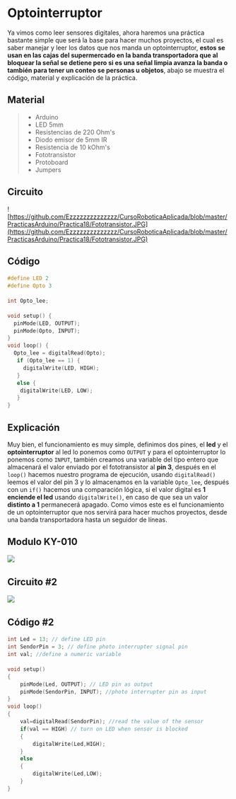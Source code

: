# Optointerruptor

Ya vimos como leer sensores digitales, ahora haremos una práctica bastante simple que será la base para hacer muchos proyectos, el cual es saber manejar y leer los datos que nos manda un optointerruptor, **estos se usan en las cajas del supermercado en la banda transportadora que al bloquear la señal se detiene pero si es una señal limpia avanza la banda o también para tener un conteo se personas u objetos**, abajo se muestra el código, material y explicación de la práctica.

## Material 
> - Arduino
> - LED 5mm 
> - Resistencias de 220 Ohm's
> - Diodo emisor de 5mm IR
> - Resistencia de 10 kOhm's
> - Fototransistor 
> - Protoboard
> - Jumpers

## Circuito
![https://github.com/Ezzzzzzzzzzzzzz/CursoRoboticaAplicada/blob/master/PracticasArduino/Practica18/Fototransistor.JPG](https://github.com/Ezzzzzzzzzzzzzz/CursoRoboticaAplicada/blob/master/PracticasArduino/Practica18/Fototransistor.JPG)

## Código
```c
#define LED 2
#define Opto 3

int Opto_lee;

void setup() {
  pinMode(LED, OUTPUT);
  pinMode(Opto, INPUT);
}
void loop() {
  Opto_lee = digitalRead(Opto);
   if (Opto_lee == 1) {
     digitalWrite(LED, HIGH);
   } 
   else {
    digitalWrite(LED, LOW);
   }
}
```

## Explicación
Muy bien, el funcionamiento es muy simple, definimos dos pines, el **led** y el **optointerruptor** al led lo ponemos como ``OUTPUT`` y para el optointerruptor lo ponemos como ``INPUT``, también creamos una variable del tipo entero que almacenará el valor enviado por el fototransistor al **pin 3**, después en el ``loop()`` hacemos nuestro programa de ejecución, usando ``digitalRead()`` leemos el valor del pin 3 y lo almacenamos en la variable ``Opto_lee``, después con un ``if()`` hacemos una comparación lógica, si el valor digital es **1 enciende el led** usando ``digitalWrite()``, en caso de que sea un valor **distinto a 1** permanecerá apagado. Como vimos este es el funcionamiento de un optointerruptor que nos servirá para hacer muchos proyectos, desde una banda transportadora hasta un seguidor de líneas.

## Modulo KY-010

![](https://sc02.alicdn.com/kf/HTB11MnjXyzxK1RkSnaVq6xn9VXaY/231849537/HTB11MnjXyzxK1RkSnaVq6xn9VXaY.jpg)

## Circuito #2
![](https://steps2make.com/wp-content/uploads/2017/09/Arduino_KY-010_Photo_interrupter_module_connections.png)

## Código #2

```c
int Led = 13; // define LED pin
int SendorPin = 3; // define photo interrupter signal pin
int val; //define a numeric variable

void setup()
{
	pinMode(Led, OUTPUT); // LED pin as output
	pinMode(SendorPin, INPUT); //photo interrupter pin as input
}
void loop()
{
	val=digitalRead(SendorPin); //read the value of the sensor 
	if(val == HIGH) // turn on LED when sensor is blocked 
	{
		digitalWrite(Led,HIGH);
	}
	else
	{
		digitalWrite(Led,LOW);
	}
}
```

<!--stackedit_data:
eyJoaXN0b3J5IjpbMTM3Mjc0ODkzNSwtODI4MDg1OTQ0LC0xNz
c1NzczNDU1LDM0MDUyMjA4OCwxMTIyODgzMjg2LC04ODE3MDcy
ODddfQ==
-->